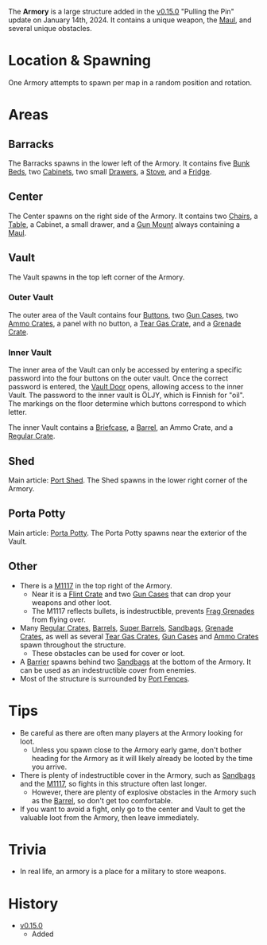 The **Armory** is a large structure added in the [v0.15.0](https://github.com/HasangerGames/suroi/releases/tag/v0.15.0) "Pulling the Pin" update on January 14th, 2024. It contains a unique weapon, the [Maul](/weapons/melee/maul), and several unique obstacles.

# Location & Spawning

One Armory attempts to spawn per map in a random position and rotation.

# Areas

## Barracks

The Barracks spawns in the lower left of the Armory. It contains five [Bunk Beds](/obstacles/bunk_bed), two [Cabinets](/obstacles/cabinet), two small [Drawers](/obstacles/drawers), a [Stove](/obstacles/stove), and a [Fridge](/obstacles/fridge).

## Center

The Center spawns on the right side of the Armory. It contains two [Chairs](/obstacles/chair), a [Table](/obstacles/table), a Cabinet, a small drawer, and a [Gun Mount](/obstacles/gun_mounts) always containing a [Maul](/weapons/melee/maul).

## Vault

The Vault spawns in the top left corner of the Armory. 

### Outer Vault

The outer area of the Vault contains four [Buttons](/obstacles/button), two [Gun Cases](/obstacles/gun_case), two [Ammo Crates](/obstacles/ammo_crate), a panel with no button, a [Tear Gas Crate](/obstacles/tear_gas_crate), and a [Grenade Crate](/obstacles/grenade_crate).

### Inner Vault

The inner area of the Vault can only be accessed by entering a specific password into the four buttons on the outer vault. Once the correct password is entered, the [Vault Door](/obstacles/doors) opens, allowing access to the inner Vault.
<Spoiler spoiler="Armory Vault Puzzle Solution">
The password to the inner vault is ÖLJY, which is Finnish for "oil". The markings on the floor determine which buttons correspond to which letter.
</Spoiler>

The inner Vault contains a [Briefcase](/obstacles/briefcase), a [Barrel](/obstacles/barrel), an Ammo Crate, and a [Regular Crate](/obstacles/crates).

## Shed

Main article: [Port Shed](/buildings/port_shed).
The Shed spawns in the lower right corner of the Armory.

## Porta Potty

Main article: [Porta Potty](/buildings/porta_potty).
The Porta Potty spawns near the exterior of the Vault.

## Other

- There is a [M1117](/obstacles/m1117) in the top right of the Armory.
  - Near it is a [Flint Crate](/obstacles/crates) and two [Gun Cases](/obstacles/gun_case) that can drop your weapons and other loot.
  - The M1117 reflects bullets, is indestructible, prevents [Frag Grenades](/weapons/throwables/frag_grenade) from flying over.
- Many [Regular Crates](/obstacles/regular_crate), [Barrels](/obstacles/barrel), [Super Barrels](/obstacles/super_barrel), [Sandbags](/obstacles/sandbags), [Grenade Crates](/obstacles/grenade_crate), as well as several [Tear Gas Crates](/obstacles/tear_gas_crate), [Gun Cases](/obstacles/gun_case) and [Ammo Crates](/obstacles/ammo_crate) spawn throughout the structure.
  - These obstacles can be used for cover or loot.
- A [Barrier](/obstacles/barrier) spawns behind two [Sandbags](/obstacles/sandbags) at the bottom of the Armory. It can be used as an indestructible cover from enemies.
- Most of the structure is surrounded by [Port Fences](/obstacles/port_fence).

# Tips

- Be careful as there are often many players at the Armory looking for loot.
  - Unless you spawn close to the Armory early game, don't bother heading for the Armory as it will likely already be looted by the time you arrive.
- There is plenty of indestructible cover in the Armory, such as [Sandbags](/obstacles/sandbags) and the [M1117](/obstacles/m1117), so fights in this structure often last longer.
  - However, there are plenty of explosive obstacles in the Armory such as the [Barrel](/obstacles/barrels), so don't get too comfortable.
- If you want to avoid a fight, only go to the center and Vault to get the valuable loot from the Armory, then leave immediately.

# Trivia

- In real life, an armory is a place for a military to store weapons.

# History

- [v0.15.0](https://github.com/HasangerGames/suroi/releases/tag/v0.15.0)
  - Added